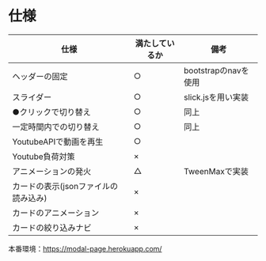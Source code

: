 # 仕様

|仕様|満たしているか|備考|
|---|---|---|
|ヘッダーの固定|○|bootstrapのnavを使用|
|スライダー|○|slick.jsを用い実装|
|●クリックで切り替え|○|同上|
|一定時間内での切り替え|○|同上|
|YoutubeAPIで動画を再生|○|
|Youtube負荷対策|×|
|アニメーションの発火|△|TweenMaxで実装|
|カードの表示(jsonファイルの読み込み)|×|
|カードのアニメーション|×|
|カードの絞り込みナビ|×|

本番環境：https://modal-page.herokuapp.com/
